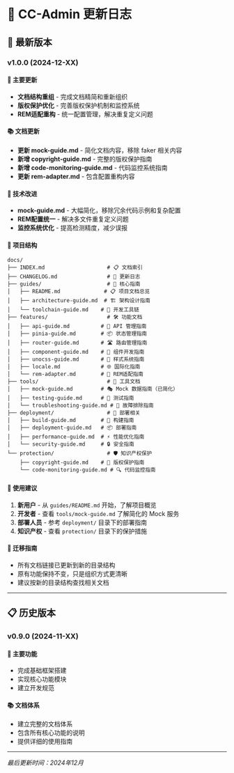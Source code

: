 <!--
  @copyright Copyright (c) 2025 chichuang
  @license MIT
  @description CC-Admin 企业级后台管理框架 - CHANGELOG
  本文件为 chichuang 原创，禁止擅自删除署名或用于商业用途。
-->

# 📝 CC-Admin 更新日志

## 🚀 最新版本

### v1.0.0 (2024-12-XX)

#### 🎯 主要更新

- **文档结构重组** - 完成文档精简和重新组织
- **版权保护优化** - 完善版权保护机制和监控系统
- **REM适配重构** - 统一配置管理，解决重复定义问题

#### 📚 文档更新

- **更新 mock-guide.md** - 简化文档内容，移除 faker 相关内容
- **新增 copyright-guide.md** - 完整的版权保护指南
- **新增 code-monitoring-guide.md** - 代码监控系统指南
- **更新 rem-adapter.md** - 包含配置重构内容

#### 🔧 技术改进

- **mock-guide.md** - 大幅简化，移除冗余代码示例和复杂配置
- **REM配置统一** - 解决多文件重复定义问题
- **监控系统优化** - 提高检测精度，减少误报

#### 📁 项目结构

```
docs/
├── INDEX.md                    # 📋 文档索引
├── CHANGELOG.md                # 📝 更新日志
├── guides/                     # 🚀 核心指南
│   ├── README.md              # 📋 项目文档总览
│   ├── architecture-guide.md  # 🏗️ 架构设计指南
│   └── toolchain-guide.md    # 🔧 开发工具链
├── features/                   # 🛠️ 功能文档
│   ├── api-guide.md          # 🔧 API 管理指南
│   ├── pinia-guide.md        # 📦 状态管理指南
│   ├── router-guide.md       # 🛣️ 路由管理指南
│   ├── component-guide.md    # 🧩 组件开发指南
│   ├── unocss-guide.md       # 🎨 样式系统指南
│   ├── locale.md             # 🌐 国际化指南
│   └── rem-adapter.md        # 📱 REM适配指南
├── tools/                      # 🧪 工具文档
│   ├── mock-guide.md         # 🎭 Mock 数据指南（已简化）
│   ├── testing-guide.md      # 🧪 测试指南
│   └── troubleshooting-guide.md # 🔧 故障排除指南
├── deployment/                 # 🚀 部署相关
│   ├── build-guide.md        # 🚀 构建指南
│   ├── deployment-guide.md   # 📦 部署指南
│   ├── performance-guide.md  # ⚡ 性能优化指南
│   └── security-guide.md     # 🔒 安全指南
└── protection/                 # 🛡️ 知识产权保护
    ├── copyright-guide.md    # 📄 版权保护指南
    └── code-monitoring-guide.md # 🔍 代码监控指南
```

#### 🎯 使用建议

1. **新用户** - 从 `guides/README.md` 开始，了解项目概览
2. **开发者** - 查看 `tools/mock-guide.md` 了解简化的 Mock 服务
3. **部署人员** - 参考 `deployment/` 目录下的部署指南
4. **知识产权** - 查看 `protection/` 目录下的保护措施

#### 🔄 迁移指南

- 所有文档链接已更新到新的目录结构
- 原有功能保持不变，只是组织方式更清晰
- 建议按新的目录结构查找相关文档

---

## 📋 历史版本

### v0.9.0 (2024-11-XX)

#### 🎯 主要功能

- 完成基础框架搭建
- 实现核心功能模块
- 建立开发规范

#### 📚 文档体系

- 建立完整的文档体系
- 包含所有核心功能的说明
- 提供详细的使用指南

---

_最后更新时间：2024年12月_

